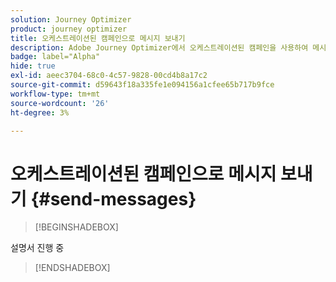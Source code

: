 ```yaml
---
solution: Journey Optimizer
product: journey optimizer
title: 오케스트레이션된 캠페인으로 메시지 보내기
description: Adobe Journey Optimizer에서 오케스트레이션된 캠페인을 사용하여 메시지를 삭제하는 방법을 알아봅니다.
badge: label="Alpha"
hide: true
exl-id: aeec3704-68c0-4c57-9828-00cd4b8a17c2
source-git-commit: d59643f18a335fe1e094156a1cfee65b717b9fce
workflow-type: tm+mt
source-wordcount: '26'
ht-degree: 3%

---
```


# 오케스트레이션된 캠페인으로 메시지 보내기 {#send-messages}

>[!BEGINSHADEBOX]

설명서 진행 중

>[!ENDSHADEBOX]

<!--- done via channel activities:  link to the activities section
- sub-sections for each capability related to messages : experimentation, personalization, simulation, multilingue, ... with links to AJO docs sections for detailed information-->
